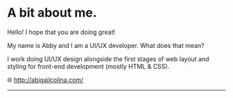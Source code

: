 # A bit about me.
Hello! I hope that you are doing great!

My name is Abby and I am a UI/UX developer. What does that mean?

I work doing UI/UX design alongside the first stages of web layout and styling for front-end development (mostly HTML & CSS).

🌐 http://abigailcolina.com/

-----
